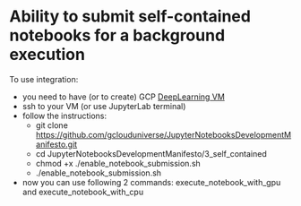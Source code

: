 # Ability to submit self-contained notebooks for a background execution

To use integration:

* you need to have (or to create) GCP [DeepLearning VM](https://blog.kovalevskyi.com/deep-learning-images-for-google-cloud-engine-the-definitive-guide-bc74f5fb02bc)
* ssh to your VM (or use JupyterLab terminal)
* follow the instructions:
   * git clone https://github.com/gclouduniverse/JupyterNotebooksDevelopmentManifesto.git
   * cd JupyterNotebooksDevelopmentManifesto/3_self_contained
   * chmod +x ./enable_notebook_submission.sh
   * ./enable_notebook_submission.sh
* now you can use following 2 commands: execute_notebook_with_gpu and execute_notebook_with_cpu
